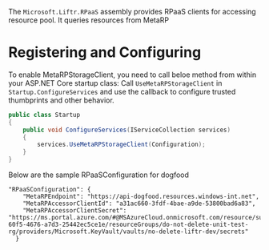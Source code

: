 ﻿The `Microsoft.Liftr.RPaaS` assembly provides RPaaS clients for accessing resource pool. It queries resources from MetaRP

# Registering and Configuring
To enable MetaRPStorageClient, you need to call beloe method from within your ASP.NET Core startup class:
Call `UseMetaRPStorageClient` in `Startup.ConfigureServices` and use the callback to configure trusted thumbprints and other behavior.

```cs
public class Startup
{
    public void ConfigureServices(IServiceCollection services)
    {
        services.UseMetaRPStorageClient(Configuration);
    }
}
```

Below are the sample RPaaSConfiguration for dogfood
```
"RPaaSConfiguration": {
    "MetaRPEndpoint": "https://api-dogfood.resources.windows-int.net",
    "MetaRPAccessorClientId": "a31ac660-3fdf-4bae-a9de-53800bad6a83",
    "MetaRPAccessorClientSecret": "https://ms.portal.azure.com/#@MSAzureCloud.onmicrosoft.com/resource/subscriptions/d8f298fb-60f5-4676-a7d3-25442ec5ce1e/resourceGroups/do-not-delete-unit-test-rg/providers/Microsoft.KeyVault/vaults/no-delete-liftr-dev/secrets"
  }
```
